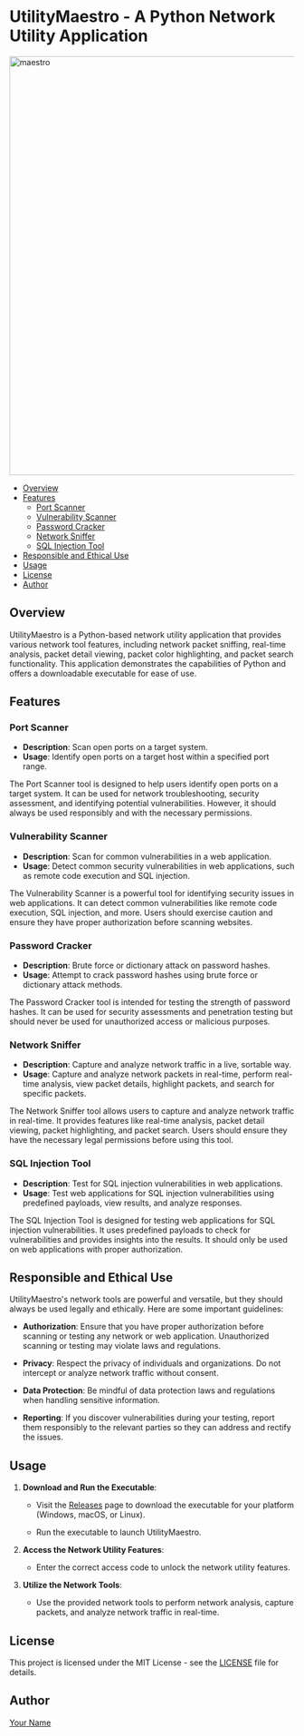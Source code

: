 # UtilityMaestro - A Python Network Utility Application
<img width="739" alt="maestro" src="https://github.com/IndulgeinDotNet/UtilityMaestro/assets/125331271/e5f6c82b-7fa7-4a66-86b2-b2a52f48a3dc">

- [Overview](#overview)
- [Features](#features)
  - [Port Scanner](#port-scanner)
  - [Vulnerability Scanner](#vulnerability-scanner)
  - [Password Cracker](#password-cracker)
  - [Network Sniffer](#network-sniffer)
  - [SQL Injection Tool](#sql-injection-tool)
- [Responsible and Ethical Use](#responsible-and-ethical-use)
- [Usage](#usage)
- [License](#license)
- [Author](#author)

## Overview

UtilityMaestro is a Python-based network utility application that provides various network tool features, including network packet sniffing, real-time analysis, packet detail viewing, packet color highlighting, and packet search functionality. This application demonstrates the capabilities of Python and offers a downloadable executable for ease of use.

## Features

### Port Scanner

- **Description**: Scan open ports on a target system.
- **Usage**: Identify open ports on a target host within a specified port range.

The Port Scanner tool is designed to help users identify open ports on a target system. It can be used for network troubleshooting, security assessment, and identifying potential vulnerabilities. However, it should always be used responsibly and with the necessary permissions.

### Vulnerability Scanner

- **Description**: Scan for common vulnerabilities in a web application.
- **Usage**: Detect common security vulnerabilities in web applications, such as remote code execution and SQL injection.

The Vulnerability Scanner is a powerful tool for identifying security issues in web applications. It can detect common vulnerabilities like remote code execution, SQL injection, and more. Users should exercise caution and ensure they have proper authorization before scanning websites.

### Password Cracker

- **Description**: Brute force or dictionary attack on password hashes.
- **Usage**: Attempt to crack password hashes using brute force or dictionary attack methods.

The Password Cracker tool is intended for testing the strength of password hashes. It can be used for security assessments and penetration testing but should never be used for unauthorized access or malicious purposes.

### Network Sniffer

- **Description**: Capture and analyze network traffic in a live, sortable way.
- **Usage**: Capture and analyze network packets in real-time, perform real-time analysis, view packet details, highlight packets, and search for specific packets.

The Network Sniffer tool allows users to capture and analyze network traffic in real-time. It provides features like real-time analysis, packet detail viewing, packet highlighting, and packet search. Users should ensure they have the necessary legal permissions before using this tool.

### SQL Injection Tool

- **Description**: Test for SQL injection vulnerabilities in web applications.
- **Usage**: Test web applications for SQL injection vulnerabilities using predefined payloads, view results, and analyze responses.

The SQL Injection Tool is designed for testing web applications for SQL injection vulnerabilities. It uses predefined payloads to check for vulnerabilities and provides insights into the results. It should only be used on web applications with proper authorization.

## Responsible and Ethical Use

UtilityMaestro's network tools are powerful and versatile, but they should always be used legally and ethically. Here are some important guidelines:

- **Authorization**: Ensure that you have proper authorization before scanning or testing any network or web application. Unauthorized scanning or testing may violate laws and regulations.

- **Privacy**: Respect the privacy of individuals and organizations. Do not intercept or analyze network traffic without consent.

- **Data Protection**: Be mindful of data protection laws and regulations when handling sensitive information.

- **Reporting**: If you discover vulnerabilities during your testing, report them responsibly to the relevant parties so they can address and rectify the issues.

## Usage

1. **Download and Run the Executable**:

   - Visit the [Releases](https://github.com/yourusername/UtilityMaestro/releases) page to download the executable for your platform (Windows, macOS, or Linux).

   - Run the executable to launch UtilityMaestro.

2. **Access the Network Utility Features**:

   - Enter the correct access code to unlock the network utility features.

3. **Utilize the Network Tools**:

   - Use the provided network tools to perform network analysis, capture packets, and analyze network traffic in real-time.

## License

This project is licensed under the MIT License - see the [LICENSE](LICENSE) file for details.

## Author

[Your Name](https://github.com/yourusername)

